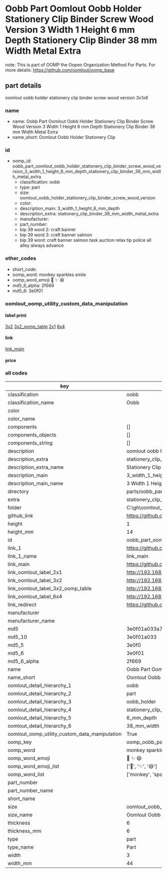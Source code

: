 # Oobb Part Oomlout Oobb Holder Stationery Clip Binder Screw Wood Version 3 Width 1 Height 6 mm Depth Stationery Clip Binder 38 mm Width Metal Extra  

note: This is part of OOMP the Oopen Organization Method For Parts. For more details: https://github.com/oomlout/oomp_base

##  part details
  



oomlout oobb holder stationery clip binder screw wood version 3x1x6



### name
* name: Oobb Part Oomlout Oobb Holder Stationery Clip Binder Screw Wood Version 3 Width 1 Height 6 mm Depth Stationery Clip Binder 38 mm Width Metal Extra
* name_short: Oomlout Oobb Holder Stationery Clip
### id
* oomp_id: oobb_part_oomlout_oobb_holder_stationery_clip_binder_screw_wood_version_3_width_1_height_6_mm_depth_stationery_clip_binder_38_mm_width_metal_extra
  * classification: oobb
  * type: part
  * size: oomlout_oobb_holder_stationery_clip_binder_screw_wood_version
  * color: 
  * description_main: 3_width_1_height_6_mm_depth
  * description_extra: stationery_clip_binder_38_mm_width_metal_extra
  * manufacturer: 
  * part_number: 
  * bip 39 word 2: craft banner
  * bip 39 word 3: craft banner salmon
  * bip 39 word: craft banner salmon task auction relax tip police all alley always advance

### other_codes
* short_code: 
* oomp_word: monkey sparkles smile
* oomp_word_emoji :monkey: :sparkles: :smile:
* md5_6_alpha: 2f669
* md5_6: 3e0f01






### oomlout_oomp_utility_custom_data_manipulation
#### label print
[3x2](http://192.168.1.245:1112/?label=oomp%202f669)
[3x2_oomp_table](http://192.168.1.108:1112/?label=oomp%202f669)
[2x1](http://192.168.1.242:1112/?label=oomp%202f669)
[6x4](http://192.168.1.55:1112/?label=oomp%202f669)    

#### link

[link_main](https://github.com/oomlout/oomlout_oobb_version_4_generated_parts/tree/main/navigation_oomp/oobb/part/oomlout_oobb_holder_stationery_clip_binder_screw_wood_version/3_width_1_height_6_mm_depth/stationery_clip_binder_38_mm_width_metal_extra/part)                              

#### price







### all codes 
| key | value |  
| --- | --- |  
| classification | oobb |  
| classification_name | Oobb |  
| color |  |  
| color_name |  |  
| components | [] |  
| components_objects | [] |  
| components_string | [] |  
| description | oomlout oobb holder stationery clip binder screw wood version 3x1x6 |  
| description_extra | stationery_clip_binder_38_mm_width_metal_extra |  
| description_extra_name | Stationery Clip Binder 38 mm Width Metal Extra |  
| description_main | 3_width_1_height_6_mm_depth |  
| description_main_name | 3 Width 1 Height 6 mm Depth |  
| directory | parts/oobb_part_oomlout_oobb_holder_stationery_clip_binder_screw_wood_version_3_width_1_height_6_mm_depth_stationery_clip_binder_38_mm_width_metal_extra |  
| extra | stationery_clip_binder_38_mm_width_metal |  
| folder | C:\gh\oomlout_oobb_version_4_generated_parts\parts\oobb_part_oomlout_oobb_holder_stationery_clip_binder_screw_wood_version_3_width_1_height_6_mm_depth_stationery_clip_binder_38_mm_width_metal_extra |  
| github_link | https://github.com/oomlout/oomlout_oomp_part_src/tree/main/parts/oobb_part_oomlout_oobb_holder_stationery_clip_binder_screw_wood_version_3_width_1_height_6_mm_depth_stationery_clip_binder_38_mm_width_metal_extra |  
| height | 1 |  
| height_mm | 14 |  
| id | oobb_part_oomlout_oobb_holder_stationery_clip_binder_screw_wood_version_3_width_1_height_6_mm_depth_stationery_clip_binder_38_mm_width_metal_extra |  
| link_1 | https://github.com/oomlout/oomlout_oobb_version_4_generated_parts/tree/main/navigation_oomp/oobb/part/oomlout_oobb_holder_stationery_clip_binder_screw_wood_version/3_width_1_height_6_mm_depth/stationery_clip_binder_38_mm_width_metal_extra/part |  
| link_1_name | link_main |  
| link_main | https://github.com/oomlout/oomlout_oobb_version_4_generated_parts/tree/main/navigation_oomp/oobb/part/oomlout_oobb_holder_stationery_clip_binder_screw_wood_version/3_width_1_height_6_mm_depth/stationery_clip_binder_38_mm_width_metal_extra/part |  
| link_oomlout_label_2x1 | http://192.168.1.242:1112/?label=oomp%202f669 |  
| link_oomlout_label_3x2 | http://192.168.1.245:1112/?label=oomp%202f669 |  
| link_oomlout_label_3x2_oomp_table | http://192.168.1.108:1112/?label=oomp%202f669 |  
| link_oomlout_label_6x4 | http://192.168.1.55:1112/?label=oomp%202f669 |  
| link_redirect | https://github.com/oomlout/oomlout_oobb_version_4_generated_parts/tree/main/parts/oobb_oomlout_oobb_holder_stationery_clip_binder_screw_wood_version_03_01_06_ex_stationery_clip_binder_38_mm_width_metal |  
| manufacturer |  |  
| manufacturer_name |  |  
| md5 | 3e0f01a033a7bc52d4077de17cc49190 |  
| md5_10 | 3e0f01a033 |  
| md5_5 | 3e0f0 |  
| md5_6 | 3e0f01 |  
| md5_6_alpha | 2f669 |  
| name | Oobb Part Oomlout Oobb Holder Stationery Clip Binder Screw Wood Version 3 Width 1 Height 6 mm Depth Stationery Clip Binder 38 mm Width Metal Extra |  
| name_short | Oomlout Oobb Holder Stationery Clip |  
| oomlout_detail_hierarchy_1 | oobb |  
| oomlout_detail_hierarchy_2 | part |  
| oomlout_detail_hierarchy_3 | oobb_holder |  
| oomlout_detail_hierarchy_4 | stationery_clip_binder_swood_version |  
| oomlout_detail_hierarchy_5 | 6_mm_depth |  
| oomlout_detail_hierarchy_6 | 38_mm_width |  
| oomlout_oomp_utility_custom_data_manipulation | True |  
| oomp_key | oomp_oobb_part_oomlout_oobb_holder_stationery_clip_binder_screw_wood_version_3_width_1_height_6_mm_depth_stationery_clip_binder_38_mm_width_metal_extra |  
| oomp_word | monkey sparkles smile |  
| oomp_word_emoji | :monkey: :sparkles: :smile: |  
| oomp_word_emoji_list | [':monkey:', ':sparkles:', ':smile:'] |  
| oomp_word_list | ['monkey', 'sparkles', 'smile'] |  
| part_number |  |  
| part_number_name |  |  
| short_name |  |  
| size | oomlout_oobb_holder_stationery_clip_binder_screw_wood_version |  
| size_name | Oomlout Oobb Holder Stationery Clip Binder Screw Wood Version |  
| thickness | 6 |  
| thickness_mm | 6 |  
| type | part |  
| type_name | Part |  
| width | 3 |  
| width_mm | 44 |  
